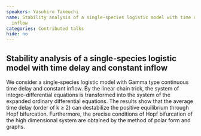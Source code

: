 ```yaml
---
speakers: Yasuhiro Takeuchi
name: Stability analysis of a single-species logistic model with time delay and constant
  inflow
categories: Contributed talks
hide: no
---
```


## Stability analysis of a single-species logistic model with time delay and constant inflow

We consider a single-species logistic model with Gamma type continuous time delay and constant inflow. By the linear chain trick, the system of integro-differential equations is transformed into the system of the expanded ordinary differential equations. The results show that the average time delay (order of k ≥ 2) can destabilize the positive equilibrium through Hopf bifurcation. Furthermore, the precise conditions of Hopf bifurcation of the high dimensional system are obtained by the method of polar form and graphs.


